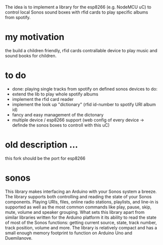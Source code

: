 The idea is to implement a library for the esp8266 (e.g. NodeMCU uC) to control local Sonos sound boxes with rfid cards to play specific albums from spotify.

# my motivation
the build a children friendly, rfid cards contrallable device to play music and sound books for children.

# to do
- done: playing single tracks from spotify on defined sonos devices
to do:
- extend the lib to play whole spotify albums
- implement the rfid card reader
- implement the look up "dictionary" (rfid id-number to spotify URI album id)
- fancy and easy management of the dictonary
- multiple device / esp8266 support (web config of every device -> definde the sonos boxes to controll with this uC)



# old description ... 


this fork should be the port for esp8266
# sonos
This library makes interfacing an Arduino with your Sonos system a breeze. The library supports both controlling and reading the state of your Sonos components.  Playing URIs, files, online radio stations, playlists, and line-in is supported as well as the most common commands like play, pause, skip, mute, volume and speaker grouping.  What sets this library apart from similar libraries written for the Arduino platform it its ability to read the state of most of the Sonos functions: getting current source, state, track number, track position, volume and more.  The library is relatively compact and has a small enough memory footprint to function on Arduino Uno and Duemilanove.
